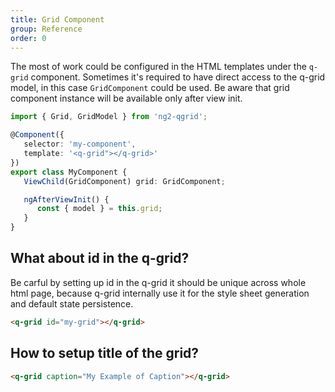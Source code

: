 ```yaml
---
title: Grid Component
group: Reference
order: 0
---
```


The most of work could be configured in the HTML templates under the `q-grid` component. Sometimes it's required to have direct access to the q-grid model, in this case `GridComponent` could be used. Be aware that grid component instance will be available only after view init.

```typescript
import { Grid, GridModel } from 'ng2-qgrid';

@Component({
   selector: 'my-component',
   template: '<q-grid"></q-grid>'
})
export class MyComponent {
   ViewChild(GridComponent) grid: GridComponent;

   ngAfterViewInit() {
      const { model } = this.grid;
   }
}
```

## What about id in the q-grid?

Be carful by setting up id in the q-grid it should be unique across whole html page, because q-grid internally use it for the style sheet generation and default state persistence.

```html
<q-grid id="my-grid"></q-grid>
```

## How to setup title of the grid?

```html
<q-grid caption="My Example of Caption"></q-grid>
```